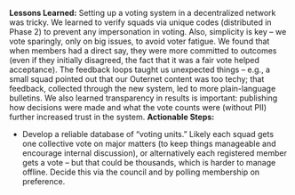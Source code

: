 **Lessons Learned:** Setting up a voting system in a decentralized network was tricky. We learned to verify squads via unique codes (distributed in Phase 2) to prevent any impersonation in voting. Also, simplicity is key – we vote sparingly, only on big issues, to avoid voter fatigue. We found that when members had a direct say, they were more committed to outcomes (even if they initially disagreed, the fact that it was a fair vote helped acceptance). The feedback loops taught us unexpected things – e.g., a small squad pointed out that our Outernet content was too techy; that feedback, collected through the new system, led to more plain-language bulletins. We also learned transparency in results is important: publishing how decisions were made and what the vote counts were (without PII) further increased trust in the system.
**Actionable Steps:**  
- Develop a reliable database of “voting units.” Likely each squad gets one collective vote on major matters (to keep things manageable and encourage internal discussion), or alternatively each registered member gets a vote – but that could be thousands, which is harder to manage offline. Decide this via the council and by polling membership on preference.